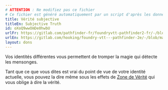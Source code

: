 ```yaml
---
# ATTENTION : Ne modifiez pas ce fichier
# Ce fichier est généré automatiquement par un script d'après les données du module Foundry VTT officiel et de sa traduction
title: Vérité subjective
titleEn: Subjective Truth
id: oXoQ9wwOmDe0hwbU
urlFr: https://gitlab.com/pathfinder-fr/foundryvtt-pathfinder2-fr/-/blob/master/data/feats/oXoQ9wwOmDe0hwbU.htm
urlEn: https://gitlab.com/hooking/foundry-vtt---pathfinder-2e/-/blob/master/packs/data/feats.db/subjective-truth.json
layout: dons
---
```

Vos identités différentes vous permettent de tromper la magie qui détecte les mensonges.

Tant que ce que vous dites est vrai du point de vue de votre identité actuelle, vous pouvez la dire même sous les effets de [Zone de Vérité](../sorts/zone-de-vérité.md) qui vous oblige à dire la vérité.
